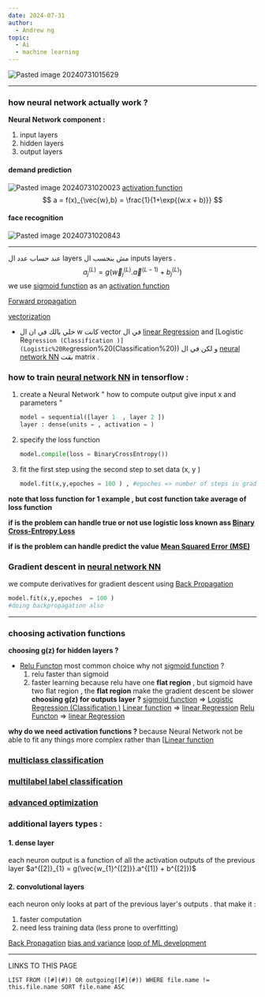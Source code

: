 ```yaml
---
date: 2024-07-31
author:
  - Andrew ng
topic:
  - Ai
  - machine learning
---
```


![Pasted image 20240731015629](Pasted%20image%2020240731015629.png)

---
### how neural network actually work  ? 
**Neural Network component :**
1. input layers 
2. hidden layers 
3. output layers 
#### demand prediction
![Pasted image 20240731020023](Pasted%20image%2020240731020023.png)
[activation function](activation%20function.md)
$$
a = f(x)_{\vec{w},b} = \frac{1}{1+\exp{(w.x + b)}}
$$
#### face recognition 
![Pasted image 20240731020843](Pasted%20image%2020240731020843.png)

---
عند حساب عدد ال layers مش بنحسب ال inputs layers . 
$$
a^{(L)}_{j} = g(\vec{w}_{j}^{(L)} . \vec{a}^{(L-1)} + b_{j}^{(L)} ) 
$$
we use [sigmoid function](sigmoid%20function.md) as an [activation function](activation%20function.md)

[Forward propagation](Forward%20propagation.md)

[vectorization](vectorization.md)

- خلي بالك في ان ال w كانت vector في ال [linear Regression](linear%20Regression.md) and [Logistic Re`gression (Classification )](Logistic%20Re`gression%20(Classification%20)) و لكن في ال [neural network NN](neural%20network%20NN.md) بقت matrix . 

### how to train [neural network NN](neural%20network%20NN.md) in tensorflow  :
1. create a Neural Network " how to compute output give input x and parameters "
	```python 
	model = sequential([layer 1  , layer 2 ])
	layer : dense(units = , activation = )
	```
2. specify the loss function 
	```python 
	model.compile(loss = BinaryCrossEntropy()) 
	```
3. fit the first step using the second step to set data (x, y ) 
	```python
	model.fit(x,y,epoches = 100 ) , #epoches => number of steps in gradient descent  
	```

**note that loss function for 1 example , but cost function take average of loss function** 

**if is the problem can handle true or not use logistic loss known ass [Binary Cross-Entropy Loss](Binary%20Cross-Entropy%20Loss.md)**

**if is the problem can handle predict the value [Mean Squared Error (MSE)](Mean%20Squared%20Error%20(MSE).md)**

### Gradient descent in [neural network NN](neural%20network%20NN.md) 
we compute derivatives for gradient descent using [Back Propagation](Back%20Propagation.md) 
```python
model.fit(x,y,epoches  = 100 ) 
#doing backpropagation also 
```

---

### choosing activation functions 
**choosing g(z) for hidden layers ?**
- [Relu Functon](Relu%20Functon.md) most common choice why not [sigmoid function](sigmoid%20function.md) ? 
	1. relu faster than sigmoid 
	2. faster learning because relu have one **flat region** , but sigmoid have two flat region  , the **flat region** make the gradient descent be slower  
**choosing g(z) for outputs layer ?** 
[sigmoid function](sigmoid%20function.md) => [Logistic Regression (Classification )](Logistic%20Regression%20(Classification%20).md)
[Linear function](Linear%20function.md) => [linear Regression](linear%20Regression.md)
[Relu Functon](Relu%20Functon.md) => [linear Regression](linear%20Regression.md)

**why do we need activation functions ?**
because Neural Network not be able to fit any things more complex rather than [[Linear function](%20no%20activation%20function%20)

### [multiclass classification](multiclass%20classification.md) 

### [multilabel label classification ](multilabel%20label%20classification%20)

### [advanced optimization](advanced%20optimization.md) 

### additional layers types : 
#### 1. dense layer 
each neuron output is a function of all the activation outputs of the previous layer 
$a^{[2]}_{1} = g(\vec{w_{1}^{[2]}}.a^{[1]} + b^{[2]})$

#### 2. convolutional layers  
each neuron only looks at part of the previous layer's outputs . 
that make it : 
1. faster computation 
2. need less training data (less prone to overfitting) 

[Back Propagation](Back%20Propagation.md)
[bias and variance](bias%20and%20variance.md)
[loop of ML development ](loop%20of%20ML%20development%20)




----
LINKS TO THIS PAGE 
```dataview
LIST FROM ([#](#)) OR outgoing([#](#)) WHERE file.name != this.file.name SORT file.name ASC 
```

